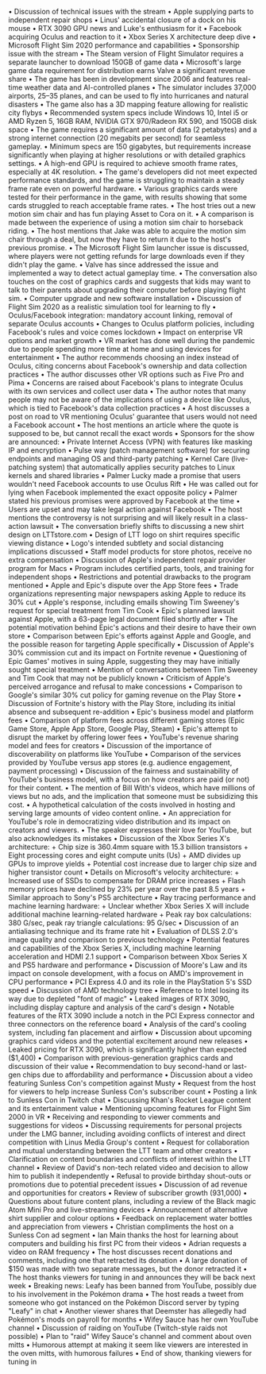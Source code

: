 • Discussion of technical issues with the stream
• Apple supplying parts to independent repair shops
• Linus' accidental closure of a dock on his mouse
• RTX 3090 GPU news and Luke's enthusiasm for it
• Facebook acquiring Oculus and reaction to it
• Xbox Series X architecture deep dive
• Microsoft Flight Sim 2020 performance and capabilities
• Sponsorship issue with the stream
• The Steam version of Flight Simulator requires a separate launcher to download 150GB of game data
• Microsoft's large game data requirement for distribution earns Valve a significant revenue share
• The game has been in development since 2006 and features real-time weather data and AI-controlled planes
• The simulator includes 37,000 airports, 25–35 planes, and can be used to fly into hurricanes and natural disasters
• The game also has a 3D mapping feature allowing for realistic city flybys
• Recommended system specs include Windows 10, Intel i5 or AMD Ryzen 5, 16GB RAM, NVIDIA GTX 970/Radeon RX 590, and 150GB disk space
• The game requires a significant amount of data (2 petabytes) and a strong internet connection (20 megabits per second) for seamless gameplay.
• Minimum specs are 150 gigabytes, but requirements increase significantly when playing at higher resolutions or with detailed graphics settings.
• A high-end GPU is required to achieve smooth frame rates, especially at 4K resolution.
• The game's developers did not meet expected performance standards, and the game is struggling to maintain a steady frame rate even on powerful hardware.
• Various graphics cards were tested for their performance in the game, with results showing that some cards struggled to reach acceptable frame rates.
• The host tries out a new motion sim chair and has fun playing Asset to Cora on it.
• A comparison is made between the experience of using a motion sim chair to horseback riding.
• The host mentions that Jake was able to acquire the motion sim chair through a deal, but now they have to return it due to the host's previous promise.
• The Microsoft Flight Sim launcher issue is discussed, where players were not getting refunds for large downloads even if they didn't play the game.
• Valve has since addressed the issue and implemented a way to detect actual gameplay time.
• The conversation also touches on the cost of graphics cards and suggests that kids may want to talk to their parents about upgrading their computer before playing flight sim.
• Computer upgrade and new software installation
• Discussion of Flight Sim 2020 as a realistic simulation tool for learning to fly
• Oculus/Facebook integration: mandatory account linking, removal of separate Oculus accounts
• Changes to Oculus platform policies, including Facebook's rules and voice comes lockdown
• Impact on enterprise VR options and market growth
• VR market has done well during the pandemic due to people spending more time at home and using devices for entertainment
• The author recommends choosing an index instead of Oculus, citing concerns about Facebook's ownership and data collection practices
• The author discusses other VR options such as Five Pro and Pima
• Concerns are raised about Facebook's plans to integrate Oculus with its own services and collect user data
• The author notes that many people may not be aware of the implications of using a device like Oculus, which is tied to Facebook's data collection practices
• A host discusses a post on road to VR mentioning Oculus' guarantee that users would not need a Facebook account
• The host mentions an article where the quote is supposed to be, but cannot recall the exact words
• Sponsors for the show are announced:
  • Private Internet Access (VPN) with features like masking IP and encryption
  • Pulse way (patch management software) for securing endpoints and managing OS and third-party patching
  • Kernel Care (live-patching system) that automatically applies security patches to Linux kernels and shared libraries
• Palmer Lucky made a promise that users wouldn't need Facebook accounts to use Oculus Rift
• He was called out for lying when Facebook implemented the exact opposite policy
• Palmer stated his previous promises were approved by Facebook at the time
• Users are upset and may take legal action against Facebook
• The host mentions the controversy is not surprising and will likely result in a class-action lawsuit
• The conversation briefly shifts to discussing a new shirt design on LTTstore.com
• Design of LTT logo on shirt requires specific viewing distance
• Logo's intended subtlety and social distancing implications discussed
• Staff model products for store photos, receive no extra compensation
• Discussion of Apple's independent repair provider program for Macs
• Program includes certified parts, tools, and training for independent shops
• Restrictions and potential drawbacks to the program mentioned
• Apple and Epic's dispute over the App Store fees
• Trade organizations representing major newspapers asking Apple to reduce its 30% cut
• Apple's response, including emails showing Tim Sweeney's request for special treatment from Tim Cook
• Epic's planned lawsuit against Apple, with a 63-page legal document filed shortly after
• The potential motivation behind Epic's actions and their desire to have their own store
• Comparison between Epic's efforts against Apple and Google, and the possible reason for targeting Apple specifically
• Discussion of Apple's 30% commission cut and its impact on Fortnite revenue
• Questioning of Epic Games' motives in suing Apple, suggesting they may have initially sought special treatment
• Mention of conversations between Tim Sweeney and Tim Cook that may not be publicly known
• Criticism of Apple's perceived arrogance and refusal to make concessions
• Comparison to Google's similar 30% cut policy for gaming revenue on the Play Store
• Discussion of Fortnite's history with the Play Store, including its initial absence and subsequent re-addition
• Epic's business model and platform fees
• Comparison of platform fees across different gaming stores (Epic Game Store, Apple App Store, Google Play, Steam)
• Epic's attempt to disrupt the market by offering lower fees
• YouTube's revenue sharing model and fees for creators
• Discussion of the importance of discoverability on platforms like YouTube
• Comparison of the services provided by YouTube versus app stores (e.g. audience engagement, payment processing)
• Discussion of the fairness and sustainability of YouTube's business model, with a focus on how creators are paid (or not) for their content.
• The mention of Bill With's videos, which have millions of views but no ads, and the implication that someone must be subsidizing this cost.
• A hypothetical calculation of the costs involved in hosting and serving large amounts of video content online.
• An appreciation for YouTube's role in democratizing video distribution and its impact on creators and viewers.
• The speaker expresses their love for YouTube, but also acknowledges its mistakes
• Discussion of the Xbox Series X's architecture:
	+ Chip size is 360.4mm square with 15.3 billion transistors
	+ Eight processing cores and eight compute units (Us)
	+ AMD divides up GPUs to improve yields
	+ Potential cost increase due to larger chip size and higher transistor count
• Details on Microsoft's velocity architecture:
	+ Increased use of SSDs to compensate for DRAM price increases
	+ Flash memory prices have declined by 23% per year over the past 8.5 years
	+ Similar approach to Sony's PS5 architecture
• Ray tracing performance and machine learning hardware:
	+ Unclear whether Xbox Series X will include additional machine learning-related hardware
	+ Peak ray box calculations: 380 G/sec, peak ray triangle calculations: 95 G/sec
• Discussion of an antialiasing technique and its frame rate hit
• Evaluation of DLSS 2.0's image quality and comparison to previous technology
• Potential features and capabilities of the Xbox Series X, including machine learning acceleration and HDMI 2.1 support
• Comparison between Xbox Series X and PS5 hardware and performance
• Discussion of Moore's Law and its impact on console development, with a focus on AMD's improvement in CPU performance
• PCI Express 4.0 and its role in the PlayStation 5's SSD speed
• Discussion of AMD technology tree
• Reference to Intel losing its way due to depleted "font of magic"
• Leaked images of RTX 3090, including display capture and analysis of the card's design
• Notable features of the RTX 3090 include a notch in the PCI Express connector and three connectors on the reference board
• Analysis of the card's cooling system, including fan placement and airflow
• Discussion about upcoming graphics card videos and the potential excitement around new releases
• Leaked pricing for RTX 3090, which is significantly higher than expected ($1,400)
• Comparison with previous-generation graphics cards and discussion of their value
• Recommendation to buy second-hand or last-gen chips due to affordability and performance
• Discussion about a video featuring Sunless Con's competition against Musty
• Request from the host for viewers to help increase Sunless Con's subscriber count
• Posting a link to Sunless Con in Twitch chat
• Discussing Khan's Rocket League content and its entertainment value
• Mentioning upcoming features for Flight Sim 2000 in VR
• Receiving and responding to viewer comments and suggestions for videos
• Discussing requirements for personal projects under the LMG banner, including avoiding conflicts of interest and direct competition with Linus Media Group's content
• Request for collaboration and mutual understanding between the LTT team and other creators
• Clarification on content boundaries and conflicts of interest within the LTT channel
• Review of David's non-tech related video and decision to allow him to publish it independently
• Refusal to provide birthday shout-outs or promotions due to potential precedent issues
• Discussion of ad revenue and opportunities for creators
• Review of subscriber growth (931,000)
• Questions about future content plans, including a review of the Black magic Atom Mini Pro and live-streaming devices
• Announcement of alternative shirt supplier and colour options
• Feedback on replacement water bottles and appreciation from viewers
• Christian compliments the host on a Sunless Con ad segment
• Ian Main thanks the host for learning about computers and building his first PC from their videos
• Adrian requests a video on RAM frequency
• The host discusses recent donations and comments, including one that retracted its donation
• A large donation of $150 was made with two separate messages, but the donor retracted it
• The host thanks viewers for tuning in and announces they will be back next week
• Breaking news: Leafy has been banned from YouTube, possibly due to his involvement in the Pokémon drama
• The host reads a tweet from someone who got instanced on the Pokémon Discord server by typing "Leafy" in chat
• Another viewer shares that Deemster has allegedly had Pokémon's mods on payroll for months
• Wifey Sauce has her own YouTube channel
• Discussion of raiding on YouTube (Twitch-style raids not possible)
• Plan to "raid" Wifey Sauce's channel and comment about oven mitts
• Humorous attempt at making it seem like viewers are interested in the oven mitts, with humorous failures
• End of show, thanking viewers for tuning in